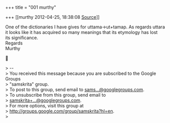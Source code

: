 +++
title = "001 murthy"

+++
[[murthy	2012-04-25, 18:38:08 [Source](https://groups.google.com/g/samskrita/c/FD0j7meEi7k)]]



One of the dictionaries I have gives for uttama->ut+tamap. As regards uttara  
it looks like it has acquired so many meanings that its etymology has lost  
its significance.  
Regards  
Murthy  



\> --  
\> You received this message because you are subscribed to the Google Groups  
\> "samskrita" group.  
\> To post to this group, send email to [sams...@googlegroups.com]().  
\> To unsubscribe from this group, send email to  
\> [samskrita+...@googlegroups.com]().  
\> For more options, visit this group at  
\> <http://groups.google.com/group/samskrita?hl=en>.  
\>  
  

